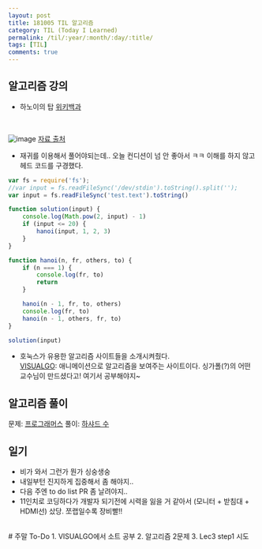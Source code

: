 ```yaml
---
layout: post
title: 181005 TIL 알고리즘
category: TIL (Today I Learned)
permalink: /til/:year/:month/:day/:title/
tags: [TIL]
comments: true
---
```


## 알고리즘 강의
- 하노이의 탑
[위키백과](https://ko.wikipedia.org/wiki/%ED%95%98%EB%85%B8%EC%9D%B4%EC%9D%98_%ED%83%91)

<br>

![image](https://user-images.githubusercontent.com/40848630/46566264-5da0f480-c956-11e8-9b06-6956e39a3015.png)
[자료 출처](http://mathworld.wolfram.com/TowerofHanoi.html)

- 재귀를 이용해서 풀어야되는데.. 오늘 컨디션이 넘 안 좋아서 ㅋㅋ 이해를 하지 않고 헤드 코드를 구경했다.

```javascript
var fs = require('fs');
//var input = fs.readFileSync('/dev/stdin').toString().split('');
var input = fs.readFileSync('test.text').toString()

function solution(input) {
    console.log(Math.pow(2, input) - 1)
    if (input <= 20) {
        hanoi(input, 1, 2, 3)
    }
}

function hanoi(n, fr, others, to) {
    if (n === 1) {
        console.log(fr, to)
        return
    }

    hanoi(n - 1, fr, to, others)
    console.log(fr, to)
    hanoi(n - 1, others, fr, to)
}

solution(input)
```

- 호눅스가 유용한 알고리즘 사이트들을 소개시켜줬다. <br>
[VISUALGO](https://visualgo.net/en): 애니메이션으로 알고리즘을 보여주는 사이트이다. 싱가폴(?)의 어떤 교수님이 만드셨다고! 여기서 공부해야지~ 


## 알고리즘 풀이
문제: [프로그래머스](https://programmers.co.kr/learn/courses/30/lessons/12947)
풀이: [하샤드 수](https://gist.github.com/developersoom/15a9d03bd246a882ea4054f76cce4f7f)


## 일기 
- 비가 와서 그런가 뭔가 싱숭생숭
- 내일부턴 진지하게 집중해서 좀 해야지.. 
- 다음 주엔 to do list PR 좀 날려야지..
- 11인치로 코딩하다가 개발자 되기전에 시력을 잃을 거 같아서 (모니터 + 받침대 + HDMI선) 샀당. 쪼랩일수록 장비빨!!



<br>
# 주말 To-Do
1. VISUALGO에서 소트 공부
2. 알고리즘 2문제
3. Lec3 step1 시도